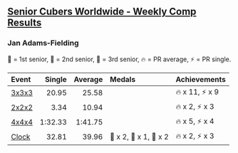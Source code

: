 <style>table {white-space: nowrap;}</style>

## [Senior Cubers Worldwide - Weekly Comp Results](/scw-comp/results/)
### Jan Adams-Fielding

<span style="white-space: nowrap;">🥇 = 1st senior</span>, <span style="white-space: nowrap;">🥈 = 2nd senior</span>, <span style="white-space: nowrap;">🥉 = 3rd senior</span>, <span style="white-space: nowrap;">🔥 = PR average</span>, <span style="white-space: nowrap;">⚡ = PR single</span>.

| Event | Single | Average | Medals | Achievements|
| :-- | --: | --: | :-- | :-- |
| [3x3x3](333.md) | 20.95 | 25.58 |  | 🔥 x 11, ⚡ x 9 |
| [2x2x2](222.md) | 3.34 | 10.94 |  | 🔥 x 2, ⚡ x 3 |
| [4x4x4](444.md) | 1:32.33 | 1:41.75 |  | 🔥 x 5, ⚡ x 4 |
| [Clock](clock.md) | 32.81 | 39.96 | 🥇 x 2, 🥈 x 1, 🥉 x 2 | 🔥 x 2, ⚡ x 3 |

<!-- Global site tag (gtag.js) - Google Analytics -->
<script async src="https://www.googletagmanager.com/gtag/js?id=UA-86348435-3"></script>
<script>window.dataLayer = window.dataLayer || []; function gtag() {dataLayer.push(arguments);} gtag('js', new Date()); gtag('config', 'UA-86348435-3');</script>
